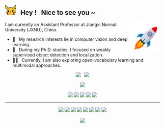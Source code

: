 <h2> <img src="Img/pkq.gif" width="35px"> &nbsp;  Hey ! &nbsp; Nice to see you ~  </h2>

<img align='right' src='Img/rocket.gif' width='100'>

<p>
  I am currently an Assistant Professor at Jiangxi Normal University (JXNU), China.
</p>

- 🌱 &nbsp; My research interests lie in computer vision and deep learning.
- 🤔 &nbsp; During my Ph.D. studies, I focused on weakly supervised object detection and localization.
- 👨‍💻 &nbsp; Currently, I am also exploring open-vocabulary learning and multimodal approaches.

<p align="center">
    <img src="https://badges.pufler.dev/visits/zhiweichen0012/zhiweichen0012?style=flat-square&color=black&logo=github"> &nbsp; 
    <img src="https://badges.pufler.dev/repos/zhiweichen0012?style=flat-square&color=black&logo=github">
</p>
<p align="center">
<a href="https://github.com/zhiweichen0012"><img src="https://img.shields.io/github/followers/zhiweichen0012?style=social"></a>
</p>
<p align="center">
<img src="https://img.shields.io/badge/Machine Learning-green"> <img src="https://img.shields.io/badge/Deep Learning-red"> <img src="https://img.shields.io/badge/Computer Vision-magenta"> <img src="https://img.shields.io/badge/Weakly Supervised Learning-yellow"> <img src="https://img.shields.io/badge/Object Detection/Localizaiton-blue"> 
</p>
<hr>

<p align="center">
<img src="https://img.shields.io/badge/Pytorch%20-%23FF6F00.svg?&style=for-the-badge&logo=Pytorch&logoColor=white" />
<img src="https://img.shields.io/badge/python%20-%2314354C.svg?&style=for-the-badge&logo=python&logoColor=white"/>
<img src="https://img.shields.io/badge/javascript%20-%23323330.svg?&style=for-the-badge&logo=javascript&logoColor=%23F7DF1E"/>
<img src="https://img.shields.io/badge/html5%20-%23E34F26.svg?&style=for-the-badge&logo=html5&logoColor=white"/>
<img src="https://img.shields.io/badge/css3%20-%231572B6.svg?&style=for-the-badge&logo=css3&logoColor=white"/>
<img src="https://img.shields.io/badge/c%20-%2300599C.svg?&style=for-the-badge&logo=c&ogoColor=white"/>
<img src="https://img.shields.io/badge/git%20-%23F05033.svg?&style=for-the-badge&logo=git&logoColor=white"/>
<img src="https://img.shields.io/badge/github%20-%23121011.svg?&style=for-the-badge&logo=github&logoColor=white"/>
</p>

<p align="center">  
  <img align="center" src="https://github-readme-stats-anuraghazra1.vercel.app/api?username=zhiweichen0012&show_icons=true&theme=radical">
</p>

<!--
**zhiweichen0012/zhiweichen0012** is a ✨ _special_ ✨ repository because its `README.md` (this file) appears on your GitHub profile.

Here are some ideas to get you started:

- 🔭 I’m currently working on ...
- 🌱 I’m currently learning ...
- 👯 I’m looking to collaborate on ...
- 🤔 I’m looking for help with ...
- 💬 Ask me about ...
- 📫 How to reach me: ...
- 😄 Pronouns: ...
- ⚡ Fun fact: ...
-->
